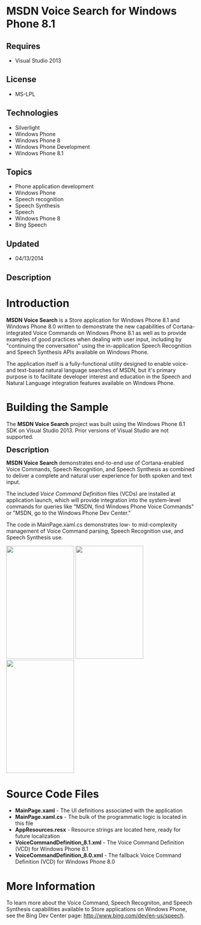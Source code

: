 # MSDN Voice Search for Windows Phone 8.1
## Requires
- Visual Studio 2013
## License
- MS-LPL
## Technologies
- Silverlight
- Windows Phone
- Windows Phone 8
- Windows Phone Development
- Windows Phone 8.1
## Topics
- Phone application development
- Windows Phone
- Speech recognition
- Speech Synthesis
- Speech
- Windows Phone 8
- Bing Speech
## Updated
- 04/13/2014
## Description

<h1>Introduction</h1>
<p><strong>MSDN Voice Search</strong> is a Store application for Windows Phone 8.1 and Windows Phone 8.0 written to demonstrate the new capabilities of Cortana-integrated Voice Commands on Windows Phone 8.1 as well as to provide examples of good practices when
 dealing with user input, including by &quot;continuing the conversation&quot; using the in-application Speech Recognition and Speech Synthesis APIs available on Windows Phone.</p>
<p>The application itself is a fully-functional utility designed to enable voice- and text-based natural language searches of MSDN, but it's primary purpose is to facilitate developer interest and education in the Speech and Natural Language integration features
 available on Windows Phone.</p>
<h1><span>Building the Sample</span></h1>
<p>The <strong>MSDN Voice Search</strong> project was built using the Windows Phone 8.1 SDK on Visual Studio 2013. Prior versions of Visual Studio are not supported.</p>
<p><span style="font-size:20px; font-weight:bold">Description</span></p>
<p><strong>MSDN Voice Search </strong>demonstrates end-to-end use of Cortana-enabled Voice Commands, Speech Recognition, and Speech Synthesis as combined to deliver a complete and natural user experience for both spoken and text input.</p>
<p>The included <em>Voice Command Definition</em>&nbsp;files (VCDs) are installed at application launch, which will provide integration into the system-level commands for queries like &quot;MSDN, find Windows Phone Voice Commands&quot; or &quot;MSDN, go to the Windows Phone
 Dev Center.&quot;</p>
<p>The code in MainPage.xaml.cs demonstrates low- to mid-complexity management of Voice Command parsing, Speech Recognition use, and Speech Synthesis use.</p>
<p><img id="112762" src="112762-ss_small.png" alt="" width="180" height="300">&nbsp;<img id="112763" src="112763-ss_small2.png" alt="" width="180" height="300">&nbsp;<img id="112765" src="112765-ss_small3.png" alt="" width="180" height="300"></p>
<h1><span>Source Code Files</span></h1>
<ul>
<li><strong>MainPage.xaml</strong> - The UI definitions associated with the application
</li><li><strong>MainPage.xaml.cs</strong> - The bulk of the programmatic logic is located in this file
</li><li><strong>AppResources.resx</strong> - Resource strings are located here, ready for future localization
</li><li><strong>VoiceCommandDefinition_8.1.xml</strong> - The Voice Command Definition (VCD) for Windows Phone 8.1
</li><li><strong>VoiceCommandDefinition_8.0.xml</strong> - The fallback Voice Command Definition (VCD) for Windows Phone 8.0
</li></ul>
<h1>More Information</h1>
<p>To learn more about the Voice Command, Speech Recogniton, and Speech Synthesis capabilities available to Store applications on Windows Phone, see the Bing Dev Center page:
<a href="http://www.bing.com/dev/en-us/speech">http://www.bing.com/dev/en-us/speech</a>.</p>
